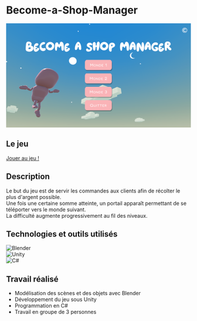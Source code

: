 # Become-a-Shop-Manager

![Image du projet](become_a_shop_manager.png)

## Le jeu
[Jouer au jeu !](https://celico.itch.io/become-a-shop-manager)

## Description  
Le but du jeu est de servir les commandes aux clients afin de récolter le plus d'argent possible.  
Une fois une certaine somme atteinte, un portail apparaît permettant de se téléporter vers le monde suivant.  
La difficulté augmente progressivement au fil des niveaux.

## Technologies et outils utilisés

![Blender](https://img.shields.io/badge/Blender-F5792A?style=flat&logo=blender&logoColor=white)  
![Unity](https://img.shields.io/badge/Unity-000000?style=flat&logo=unity&logoColor=white)  
![C#](https://img.shields.io/badge/C_Sharp-239120?style=flat&logo=c-sharp&logoColor=white)

## Travail réalisé  
- Modélisation des scènes et des objets avec Blender  
- Développement du jeu sous Unity  
- Programmation en C#  
- Travail en groupe de 3 personnes

